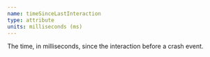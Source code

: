 ```yaml
---
name: timeSinceLastInteraction
type: attribute
units: milliseconds (ms)
---
```


The time, in milliseconds, since the interaction before a crash event.